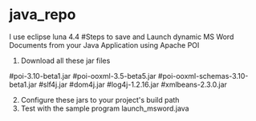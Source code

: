 # java_repo
I use eclipse luna 4.4
#Steps to save and Launch dynamic MS Word Documents from your Java Application using Apache POI

1. Download all these jar files 

#poi-3.10-beta1.jar
#poi-ooxml-3.5-beta5.jar
#poi-ooxml-schemas-3.10-beta1.jar
#slf4j.jar
#dom4j.jar
#log4j-1.2.16.jar
#xmlbeans-2.3.0.jar

2. Configure these jars to your project's build path
3. Test with the sample program launch_msword.java
